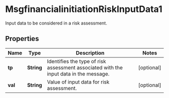 

# MsgfinancialinitiationRiskInputData1

Input data to be considered in a risk assessment.
## Properties

Name | Type | Description | Notes
------------ | ------------- | ------------- | -------------
**tp** | **String** | Identifies the type of risk assessment associated with the input data in the message. |  [optional]
**val** | **String** | Value of input data for risk assessment. |  [optional]




